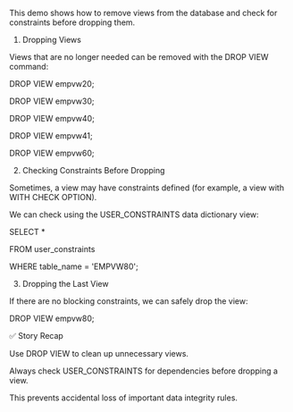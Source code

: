 This demo shows how to remove views from the database and check for constraints before dropping them.

1. Dropping Views

Views that are no longer needed can be removed with the DROP VIEW command:

DROP VIEW empvw20;

DROP VIEW empvw30;

DROP VIEW empvw40;

DROP VIEW empvw41;

DROP VIEW empvw60;

2. Checking Constraints Before Dropping

Sometimes, a view may have constraints defined (for example, a view with WITH CHECK OPTION).

We can check using the USER_CONSTRAINTS data dictionary view:

SELECT * 

FROM user_constraints 

WHERE table_name = 'EMPVW80';

3. Dropping the Last View

If there are no blocking constraints, we can safely drop the view:

DROP VIEW empvw80;

✅ Story Recap

Use DROP VIEW to clean up unnecessary views.

Always check USER_CONSTRAINTS for dependencies before dropping a view.

This prevents accidental loss of important data integrity rules.
